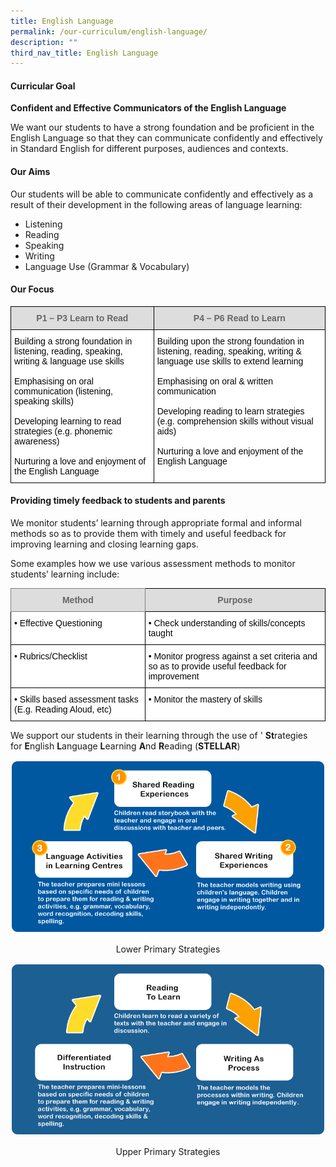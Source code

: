 ```yaml
---
title: English Language
permalink: /our-curriculum/english-language/
description: ""
third_nav_title: English Language
---
```

#### Curricular Goal  

**Confident and Effective Communicators of the English Language**

We want our students to have a strong foundation and be proficient in the English Language so that they can communicate confidently and effectively in Standard English for different purposes, audiences and contexts.

#### Our Aims

Our students will be able to communicate confidently and effectively as a result of their development in the following areas of language learning:

*   Listening
*   Reading
*   Speaking
*   Writing
*   Language Use (Grammar & Vocabulary)


#### Our Focus

<style type="text/css">
.tg  {border-collapse:collapse;border-spacing:0;}
.tg td{border-color:black;border-style:solid;border-width:1px;font-family:Arial, sans-serif;font-size:14px;
  overflow:hidden;padding:10px 5px;word-break:normal;}
.tg th{border-color:black;border-style:solid;border-width:1px;font-family:Arial, sans-serif;font-size:14px;
  font-weight:normal;overflow:hidden;padding:10px 5px;word-break:normal;}
.tg .tg-a4yv{background-color:#DDD;color:#666;font-weight:bold;text-align:center;vertical-align:top}
.tg .tg-s6wz{background-color:#FFF;color:#050505;text-align:left;vertical-align:top}
</style>
<table class="tg">
<thead>
  <tr>
    <th class="tg-a4yv">P1 – P3 Learn to Read</th>
    <th class="tg-a4yv">P4 – P6 Read to Learn</th>
  </tr>
</thead>
<tbody>
  <tr>
    <td class="tg-s6wz">Building a strong foundation in listening, reading, speaking, writing &amp; language use skills<br><br>Emphasising on oral communication (listening, speaking skills)<br><br>Developing learning to read strategies (e.g. phonemic awareness)<br><br>Nurturing a love and enjoyment of the English Language</td>
    <td class="tg-s6wz">Building upon the strong foundation in listening, reading, speaking, writing &amp; language use skills to extend learning<br><br>Emphasising on oral &amp; written communication<br><br>Developing reading to learn strategies (e.g. comprehension skills without visual aids)<br><br>Nurturing a love and enjoyment of the English Language</td>
  </tr>
</tbody>
</table>

#### Providing timely feedback to students and parents
  
We monitor students’ learning through appropriate formal and informal methods so as to provide them with timely and useful feedback for improving learning and closing learning gaps. 

Some examples how we use various assessment methods to monitor students’ learning include:

<style type="text/css">
.tg  {border-collapse:collapse;border-spacing:0;}
.tg td{border-color:black;border-style:solid;border-width:1px;font-family:Arial, sans-serif;font-size:14px;
  overflow:hidden;padding:10px 5px;word-break:normal;}
.tg th{border-color:black;border-style:solid;border-width:1px;font-family:Arial, sans-serif;font-size:14px;
  font-weight:normal;overflow:hidden;padding:10px 5px;word-break:normal;}
.tg .tg-a4yv{background-color:#DDD;color:#666;font-weight:bold;text-align:center;vertical-align:top}
.tg .tg-s6wz{background-color:#FFF;color:#050505;text-align:left;vertical-align:top}
.tg .tg-kpb2{background-color:#DDD;border-color:inherit;color:#666;font-weight:bold;text-align:center;vertical-align:top}
</style>
<table class="tg">
<thead>
  <tr>
    <th class="tg-kpb2">Method</th>
    <th class="tg-a4yv">Purpose</th>
  </tr>
</thead>
<tbody>
  <tr>
    <td class="tg-s6wz">• Effective Questioning</td>
    <td class="tg-s6wz">• Check understanding of skills/concepts taught</td>
  </tr>
  <tr>
    <td class="tg-s6wz">• Rubrics/Checklist</td>
    <td class="tg-s6wz">• Monitor progress against a set criteria and so as to provide useful feedback for improvement</td>
  </tr>
  <tr>
    <td class="tg-s6wz">• Skills based assessment tasks (E.g. Reading Aloud, etc)</td>
    <td class="tg-s6wz">• Monitor the mastery of skills</td>
  </tr>
</tbody>
</table>

We support our students in their learning through the use of ' **St**rategies for **E**nglish **L**anguage **L**earning **A**nd **R**eading (**STELLAR**)

![Lower Primary Strategies](/images/image001.png)
<p style="text-align:center;">Lower Primary Strategies</p>

![Upper Primary Strategies](/images/image003.png)
<p style="text-align:center;">Upper Primary Strategies</p>
